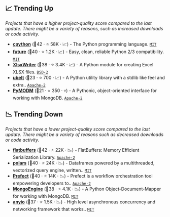 ## 📈 Trending Up

_Projects that have a higher project-quality score compared to the last update. There might be a variety of reasons, such as increased downloads or code activity._

- <b><a href="https://github.com/python/cpython">cpython</a></b> (🥇42 ·  ⭐ 58K · 📈) - The Python programming language. <code><a href="http://bit.ly/34MBwT8">MIT</a></code>
- <b><a href="https://github.com/PythonCharmers/python-future">future</a></b> (🥇40 ·  ⭐ 1.2K · 📈) - Easy, clean, reliable Python 2/3 compatibility. <code><a href="http://bit.ly/34MBwT8">MIT</a></code>
- <b><a href="https://github.com/jmcnamara/XlsxWriter">XlsxWriter</a></b> (🥇38 ·  ⭐ 3.4K · 📈) - A Python module for creating Excel XLSX files. <code><a href="http://bit.ly/3rqEWVr">BSD-2</a></code>
- <b><a href="https://github.com/Erotemic/ubelt">ubelt</a></b> (🥉23 ·  ⭐ 700 · 📈) - A Python utility library with a stdlib like feel and extra.. <code><a href="http://bit.ly/3nYMfla">Apache-2</a></code>
- <b><a href="https://github.com/mongodb/pymodm">PyMODM</a></b> (🥉21 ·  ⭐ 350 · 💀) - A Pythonic, object-oriented interface for working with MongoDB. <code><a href="http://bit.ly/3nYMfla">Apache-2</a></code>

## 📉 Trending Down

_Projects that have a lower project-quality score compared to the last update. There might be a variety of reasons such as decreased downloads or code activity._

- <b><a href="https://github.com/google/flatbuffers">flatbuffers</a></b> (🥇42 ·  ⭐ 22K · 📉) - FlatBuffers: Memory Efficient Serialization Library. <code><a href="http://bit.ly/3nYMfla">Apache-2</a></code>
- <b><a href="https://github.com/pola-rs/polars">polars</a></b> (🥇40 ·  ⭐ 24K · 📉) - Dataframes powered by a multithreaded, vectorized query engine, written.. <code><a href="http://bit.ly/34MBwT8">MIT</a></code>
- <b><a href="https://github.com/PrefectHQ/prefect">Prefect</a></b> (🥇40 ·  ⭐ 14K · 📉) - Prefect is a workflow orchestration tool empowering developers to.. <code><a href="http://bit.ly/3nYMfla">Apache-2</a></code>
- <b><a href="https://github.com/MongoEngine/mongoengine">MongoEngine</a></b> (🥈38 ·  ⭐ 4.1K · 📉) - A Python Object-Document-Mapper for working with MongoDB. <code><a href="http://bit.ly/34MBwT8">MIT</a></code>
- <b><a href="https://github.com/agronholm/anyio">anyio</a></b> (🥈37 ·  ⭐ 1.5K · 📉) - High level asynchronous concurrency and networking framework that works.. <code><a href="http://bit.ly/34MBwT8">MIT</a></code>

